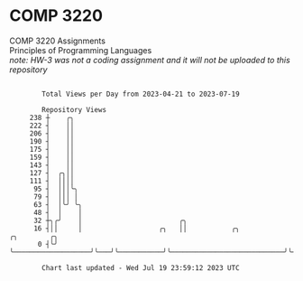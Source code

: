# COMP 3220
COMP 3220 Assignments  
Principles of Programming Languages  
*note: HW-3 was not a coding assignment and it will not be uploaded to this repository*  

```

        Total Views per Day from 2023-04-21 to 2023-07-19

        Repository Views
     238 ┼    ╭╮
     222 ┤    ││
     206 ┤    ││
     190 ┤    ││
     175 ┤    ││
     159 ┤    ││
     143 ┤    ││
     127 ┤  ╭╮││
     111 ┤  ││││
      95 ┤  │││╰╮
      79 ┤  │││ │
      63 ┤  │╰╯ ╰╮
      48 ┤  │    │
      32 ┼╮╭╯    │                        ╭╮
      16 ┤││     │                   ╭╮   ││           ╭╮                            ╭╮        ╭╮
       0 ┤╰╯     ╰───────────────────╯╰───╯╰───────────╯╰────────────────────────────╯╰────────╯╰──

        Chart last updated - Wed Jul 19 23:59:12 2023 UTC
        
```
